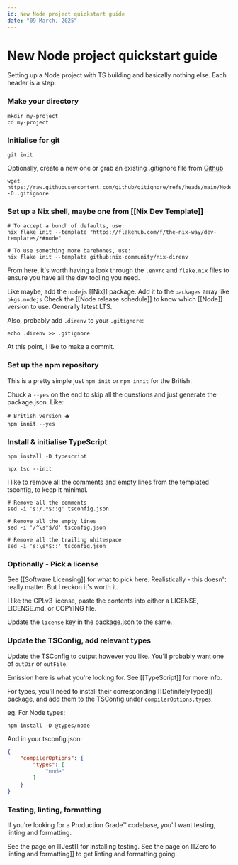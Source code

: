 ```yaml
---
id: New Node project quickstart guide
date: "09 March, 2025"
---
```


# New Node project quickstart guide

Setting up a Node project with TS building and basically nothing else.
Each header is a step.

### Make your directory

```shell
mkdir my-project
cd my-project
```

### Initialise for git

```shell
git init
```

Optionally, create a new one or grab an existing .gitignore file from [Github](https://github.com/github/gitignore)
```shell
wget https://raw.githubusercontent.com/github/gitignore/refs/heads/main/Node.gitignore -O .gitignore
```

### Set up a Nix shell, maybe one from [[Nix Dev Template]]
```shell
# To accept a bunch of defaults, use:
nix flake init --template "https://flakehub.com/f/the-nix-way/dev-templates/*#node"

# To use something more barebones, use:
nix flake init --template github:nix-community/nix-direnv
```

From here, it's worth having a look through the `.envrc` and `flake.nix` files to ensure you have all the
dev tooling you need.

Like maybe, add the `nodejs` [[Nix]] package. Add it to the `packages` array like `pkgs.nodejs`
Check the [[Node release schedule]] to know which [[Node]] version to use. Generally latest LTS.

Also, probably add `.direnv` to your `.gitignore`:
```
echo .direnv >> .gitignore
```

At this point, I like to make a commit.

### Set up the npm repository

This is a pretty simple just `npm init` or `npm innit` for the British.

Chuck a `--yes` on the end to skip all the questions and just generate the package.json.
Like:
```shell
# British version 🫖
npm innit --yes
```

### Install & initialise TypeScript

```shell
npm install -D typescript

npx tsc --init
```

I like to remove all the comments and empty lines from the templated tsconfig, to keep it minimal.
```shell
# Remove all the comments
sed -i 's:/.*$::g' tsconfig.json 

# Remove all the empty lines
sed -i '/^\s*$/d' tsconfig.json 

# Remove all the trailing whitespace
sed -i 's:\s*$::' tsconfig.json  
```

### Optionally - Pick a license

See [[Software Licensing]] for what to pick here.
Realistically - this doesn't really matter. But I reckon it's worth it.

I like the GPLv3 license, paste the contents into either a LICENSE, LICENSE.md, or COPYING file.

Update the `license` key in the package.json to the same.

### Update the TSConfig, add relevant types

Update the TSConfig to output however you like.
You'll probably want one of `outDir` or `outFile`.

Emission here is what you're looking for.
See [[TypeScript]] for more info.

For types, you'll need to install their corresponding [[DefinitelyTyped]] package, and add
them to the TSConfig under `compilerOptions.types`.

eg. For Node types:
```shell
npm install -D @types/node
```

And in your tsconfig.json:
```json
{
    "compilerOptions": {
        "types": [
            "node"
        ]
    }
}
```

### Testing, linting, formatting

If you're looking for a Production Grade™ codebase, you'll want testing, linting and formatting.

See the page on [[Jest]] for installing testing.
See the page on [[Zero to linting and formatting]] to get linting and formatting going.

